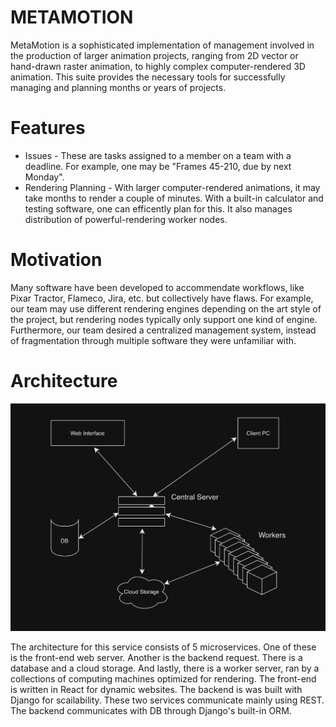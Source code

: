 # METAMOTION

MetaMotion is a sophisticated implementation of management involved in the production of
larger animation projects, ranging from 2D vector or hand-drawn raster animation, to highly complex computer-rendered 3D animation. This suite provides the necessary tools
for successfully managing and planning months or years of projects.

# Features

* Issues - These are tasks assigned to a member on a team with a deadline. For example, one may be "Frames 45-210, due by next Monday".
* Rendering Planning - With larger computer-rendered animations, it may take months to render a couple of minutes. With a built-in calculator and testing software, one can efficently plan for this. It also manages distribution of powerful-rendering worker nodes.

# Motivation

Many software have been developed to accommendate workflows, like Pixar Tractor, Flameco, Jira, etc. but collectively have flaws. For example, our team may use different rendering engines depending on the art style of the project, but rendering nodes typically only support one kind of engine. Furthermore, our team desired a centralized management system, instead of fragmentation through multiple software they were unfamiliar with.

# Architecture
![diagram depicting architecture](demos/architecture.jpg)

The architecture for this service consists of 5 microservices. One of these is the front-end web server. Another is the backend request. There is a database and a cloud storage. And lastly, there is a worker server, ran by a collections of computing machines optimized for rendering. 
The front-end is written in React for dynamic websites. The backend is was built with Django for scailability. These two services communicate mainly using REST. The backend communicates with DB through Django's built-in ORM.
